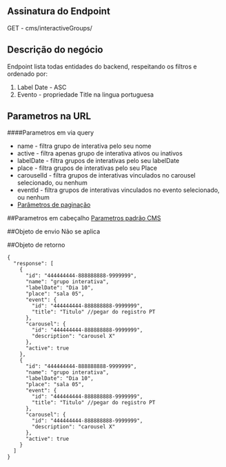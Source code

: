 ## Assinatura do Endpoint

GET - cms/interactiveGroups/

## Descrição do negócio
Endpoint lista todas entidades do backend, respeitando os filtros e ordenado por:
1. Label Date - ASC
2. Evento - propriedade Title na lingua portuguesa

## Parametros na URL

####Parametros em via query
- name - filtra grupo de interativa pelo seu nome
- active - filtra apenas grupo de interativa ativos ou inativos
- labelDate - filtra grupos de interativas pelo seu labelDate
- place - filtra grupos de interativas pelo seu Place
- carouselId - filtra grupos de interativas vinculados no carousel selecionado, ou nenhum
- eventId - filtra grupos de interativas vinculados no evento selecionado, ou nenhum
- [Parâmetros de paginação](/API-\(Endpoints\)/Parâmetros-de-paginação)

##Parametros em cabeçalho
[Parametros padrão CMS](/API-\(Endpoints\)/Parametros-padrão-CMS)

##Objeto de envio
Não se aplica

##Objeto de retorno

```
{
  "response": [
    {
      "id": "444444444-888888888-9999999",
      "name": "grupo interativa",
      "labelDate": "Dia 10",
      "place": "sala 05",
      "event": {
        "id": "444444444-888888888-9999999",
        "title": "Titulo" //pegar do registro PT
      },
      "carousel": {
        "id": "444444444-888888888-9999999",
        "description": "carousel X"
      },
      "active": true
    },
    {
      "id": "444444444-888888888-9999999",
      "name": "grupo interativa",
      "labelDate": "Dia 10",
      "place": "sala 05",
      "event": {
        "id": "444444444-888888888-9999999",
        "title": "Titulo" //pegar do registro PT
      },
      "carousel": {
        "id": "444444444-888888888-9999999",
        "description": "carousel X"
      },
      "active": true
    }
  ]
}
```